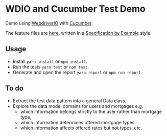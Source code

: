 # WDIO and Cucumber Test Demo

Demo using [WebdriverIO](https://webdriver.io/) with [Cucumber](https://cucumber.io/).

The feature files are [here](src\features), written in a [Specification by Example](https://gojko.net/books/specification-by-example/) style.

## Usage

 * Install `yarn install` or `npm install`.
 * Run the tests `yarn test` or `npm test`.
 * Generate and open the report `yarn report` or `npm run report`.

## To do

  * Extract the test data pattern into a general Data class.
  * Explore the data model domains for users and mortgages e.g.
    * which information belongs strictly to the user rather than mortgage type,
    * which information determines offered mortgage types,
    * which information affects offered rates but not types, etc.
